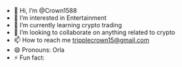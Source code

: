 - 👋 Hi, I’m @Crown1588
- 👀 I’m interested in Entertainment 
- 🌱 I’m currently learning crypto trading
- 💞️ I’m looking to collaborate on anything related to crypto
- 📫 How to reach me tripplecrown15@gmail.com
- 😄 Pronouns: Orla
- ⚡ Fun fact: 

<!---
Crown1588/Crown1588 is a ✨ special ✨ repository because its `README.md` (this file) appears on your GitHub profile.
You can click the Preview link to take a look at your changes.
--->
